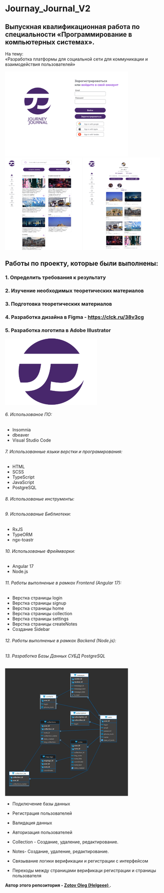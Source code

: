 # Journay_Journal_V2

## Выпускная квалификационная работа по специальности «Программирование в компьютерных системах». 

<p> На тему: <br>
 «Разработка платформы для социальной сети для коммуникации и взаимодействия пользователей»</p> 
<p>
  <img src="Readme/C1.jpg" width="400"> 
  <br>
  <img src="Readme/C2.jpg" width="250" height="300" >
  <img src="Readme/C3.jpg" width="250" height="300" >
</p>

## Работы по проекту, которые были выполнены:
### 1. Определить требования к результату
### 2. Изучение необходимых теоретических материалов
### 3. Подготовка теоретических материалов
### 4. Разработка дизайна в Figma - https://clck.ru/38v3cg
### 5. Разработка логотипа в Adobe Illustrator 
<p>
    <img src="/Readme/JJ01.svg" width="300" >
</p>


###### 6. Использованое ПО:
- Insomnia
- dbeaver
- Visual Studio Code
###### 7. Использованные языки верстки и програмирования:
- HTML  
- SCSS
- TypeScript
- JavaScript
- PostgreSQL 
###### 8. Использованые инструменты:

###### 9. Использованые Библиотеки:
- RxJS
- TypeORM
- ngx-toastr

###### 10. Использованые Фреймворки:
- Angular 17
- Node.js

###### 11. Работы выполненые в рамках Frontend  (Angular 17): 
- Верстка страницы login
- Верстка страницы signup
- Верстка страницы home
- Верстка страницы collection
- Верстка страницы settings
- Верстка страницы createNotes
- Создание Sidebar 

<!-- Верстка модального окна:
    - Модального окна "Создание заметки",
    - одального окна "Моя карта",
    - Модального окна "Создание подборки" -->

###### 12. Работы выполненые в рамках Backend (Node.js): 

###### 13. Разработка Базы Данных СУБД PostgreSQL 
<div>
     <img src="Readme/image.jpg" width="400" >
</div>  

- Подключение базы данных
- Регистрация пользователей
- Валидация данных 
- Авторизация пользователей
- Collection - Создание, удаление, редактирование.
- Notes- Создание, удаление, редактирование.

- Связывание логики верификации и регистрации с интерфейсом
- Переходы между страницами верификаци  регистрации и страницы пользователя






**Автор этого репозитория - [ Zotov Oleg (Helgeee) ](https://github.com/Helgeee).**